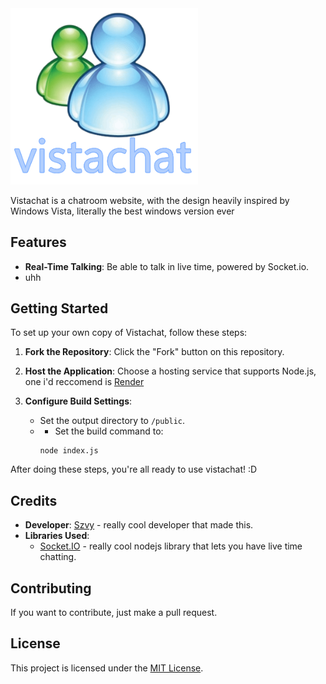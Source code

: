 <img src="public/vistachat.png" alt="Vistachat" width="300"/>

Vistachat is a chatroom website, with the design heavily inspired by Windows Vista, literally the best windows version ever

## Features

- **Real-Time Talking**: Be able to talk in live time, powered by Socket.io.
- uhh

## Getting Started

To set up your own copy of Vistachat, follow these steps:

1. **Fork the Repository**: Click the "Fork" button on this repository.
   
2. **Host the Application**: Choose a hosting service that supports Node.js, one i'd reccomend is [Render](https://render.com)
   
3. **Configure Build Settings**:
   - Set the output directory to `/public`.
   - - Set the build command to:
     ```
     node index.js
     ```

After doing these steps, you're all ready to use vistachat! :D

## Credits

- **Developer**: [Szvy](https://szvy.win/) - really cool developer that made this.
- **Libraries Used**: 
  - [Socket.IO](https://socket.io/) - really cool nodejs library that lets you have live time chatting.

## Contributing

If you want to contribute, just make a pull request.

## License

This project is licensed under the [MIT License](LICENSE).
